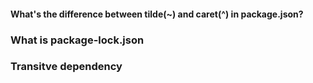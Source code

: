 #### What's the difference between tilde(~) and caret(^) in package.json?


### What is package-lock.json 

### Transitve dependency 